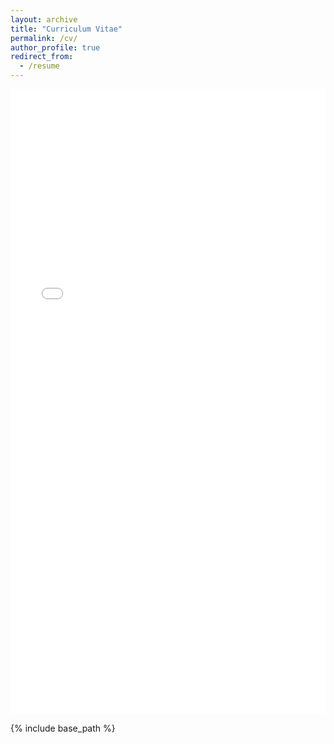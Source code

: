 ```yaml
---
layout: archive
title: "Curriculum Vitae"
permalink: /cv/
author_profile: true
redirect_from:
  - /resume
---
```


<iframe src="/files/GokulCV.pdf" width="100%" height="1000px" frameborder="no" title="CV" marginwidth="0" marginheight="0" allowfullscreen="yes"></iframe>

{% include base_path %}

<!--You can download my full CV from [here](https://drive.google.com/file/d/13K2toDDXyb8yrqfDbAa7sRekEoNU2P46/view?usp=sharing) -->